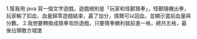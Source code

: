 1.幫我用 java 寫一個文字遊戲，遊戲規則是「玩家和怪獸猜拳」，怪獸隨機出拳，玩家輸了扣血，血量歸零遊戲結束，贏了加分，偶爾可以回血，並顯示當前血量與分數。
2.我想要轉換成猜拳攻防遊戲，只要猜拳勝利就前進一格，總共五格，最後佔領敵方城堡
